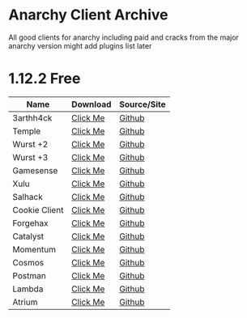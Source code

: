 # Anarchy Client Archive
All good clients for anarchy including paid and cracks from the major anarchy version might add plugins list later

# 1.12.2 Free
| Name         | Download                                          | Source/Site               |
|------------- |---------------------------------------------------|---------------------------|
| 3arthh4ck    | [Click Me](https://raw.githubusercontent.com/play451-again2/anarchy-client-archive/refs/heads/main/1.12.2%20free/3arthh4ck-1.8.8-release.jar) | [Github](https://github.com/3arthh4ckDevelopment/3arthh4ck-Client) |
| Temple | [Click Me](https://raw.githubusercontent.com/play451-again2/anarchy-client-archive/refs/heads/main/1.12.2%20free/templeclient-1.9.7.jar) | [Github](https://github.com/TempleDevelopment/Temple-Client) |
| Wurst +2 | [Click Me](https://raw.githubusercontent.com/play451-again2/anarchy-client-archive/refs/heads/main/1.12.2%20free/WurstPlusTwo.jar) | [Github](https://github.com/TrvsF/wurstplus-two) |
| Wurst +3 | [Click Me](https://github.com/WurstPlus/wurst-plus-three/releases/download/0.7.0/wurst-plus-three-0.7.0.jar) | [Github](https://github.com/WurstPlus/wurst-plus-three) |
| Gamesense | [Click Me](https://github.com/IUDevman/gamesense-client/releases/download/d2.3.1/gamesense-client-d2.3.1-release.jar) | [Github](https://github.com/IUDevman/gamesense-client) |
| Xulu | [Click Me](https://github.com/Elementars/Xulu-v1.5.2/releases/download/152/xulu.v1.5.2.deobf.jar) | [Github](https://github.com/Elementars/Xulu-v1.5.2) |
| Salhack | [Click Me](https://github.com/CreepyOrb924/creepy-salhack/releases/download/v2.08.2/creepy-salhack-2.08.2-release.jar) | [Github](https://github.com/CreepyOrb924/creepy-salhack) |
| Cookie Client | [Click Me](https://github.com/bebeli555/CookieClient/releases/download/v1.04/CookieClient-1.04-release.jar) | [Github](https://github.com/bebeli555/CookieClient) |
| Forgehax | [Click Me](https://github.com/fr1kin/ForgeHax/releases/download/1.16.5-3.3.1/Release.zip) | [Github](https://github.com/fr1kin/ForgeHax) |
| Catalyst | [Click Me](https://github.com/Pr3roxDLC/Catalyst/releases/download/v1.10.4.3/Catalyst-1.10.4-shadow.jar) | [Github](https://github.com/Pr3roxDLC/Catalyst) |
| Momentum | [Click Me](https://github.com/momentumdevelopment/momentum/releases/download/1.2.2/momentum-1.2.2.jar) | [Github](https://github.com/momentumdevelopment/momentum) |
| Cosmos | [Click Me](https://github.com/momentumdevelopment/cosmos/releases/download/1.4.0/cosmos-1.4.0.jar) | [Github](https://github.com/momentumdevelopment/cosmos) |
| Postman | [Click Me](https://github.com/srgantmoomoo/postman/releases/download/3.001/postman3.001.jar) | [Github](https://github.com/srgantmoomoo/postman) |
| Lambda | [Click Me](https://github.com/lambda-client/lambda/releases/download/3.4.0/lambda-3.4.0.jar) | [Github](https://github.com/lambda-client/lambda) |
| Atrium | [Click Me](https://github.com/3000IQPlay/Atrium) | [Github](https://github.com/3000IQPlay/Atrium) |

